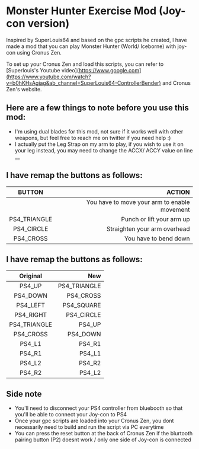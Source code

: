 # Monster Hunter Exercise Mod (Joy-con version)

Inspired by SuperLouis64 and based on the gpc scripts he created, I have made a mod that you can play Monster Hunter (World/ Iceborne) with joy-con using Cronus Zen. 

To set up your Cronus Zen and load this scripts, you can refer to [Superlouis's Youtube video](https://www.google.com](https://www.youtube.com/watch?v=b0hKHsAgjag&ab_channel=SuperLouis64-ControllerBender) and Cronus Zen's website.


## Here are a few things to note before you use this mod:
* I'm using dual blades for this mod, not sure if it works well with other weapons, but feel free to reach me on twitter if you need help :)
* I actually put the Leg Strap on my arm to play, if you wish to use it on your leg instead, you may need to change the ACCX/ ACCY value on line __


## I have remap the buttons as follows:
| BUTTON | ACTION  |
|:-------------:| -----:|
|  | You have to move your arm to enable movement |
| PS4_TRIANGLE | Punch or lift your arm up |
| PS4_CIRCLE | Straighten your arm overhead  |
| PS4_CROSS |  You have to bend down |


## I have remap the buttons as follows:
| Original | New  |
|:-------------:| -----:|
| PS4_UP | PS4_TRIANGLE |
| PS4_DOWN | PS4_CROSS |
| PS4_LEFT | PS4_SQUARE |
| PS4_RIGHT |  PS4_CIRCLE |
| PS4_TRIANGLE | PS4_UP |
| PS4_CROSS | PS4_DOWN |
| PS4_L1 | PS4_R1 |
| PS4_R1 | PS4_L1 |
| PS4_L2 | PS4_R2 |
| PS4_R2 | PS4_L2 |


## Side note 
* You'll need to disconnect your PS4 controller from bluebooth so that you'll be able to connect your Joy-con to PS4
* Once your gpc scripts are loaded into your Cronus Zen, you dont necessarily need to build and run the script via PC everytime
* You can press the reset button at the back of Cronus Zen if the blurtooth pairing button (P2) doesnt work / only one side of Joy-con is connected
  
